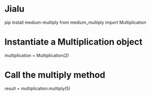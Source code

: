 # Jialu
pip install medium-multiply
from medium_multiply import Multiplication

# Instantiate a Multiplication object
multiplication = Multiplication(2)

# Call the multiply method
result = multiplication.multiply(5)

